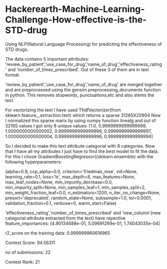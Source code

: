 # Hackerearth-Machine-Learning-Challenge-How-effective-is-the-STD-drug
Using NLP(Natural Language Processing) for predicting the effectiveness of STD drugs.

The data contains 5 important attributes: 'review_by_patient','use_case_for_drug','name_of_drug','effectiveness_rating' and 'number_of_times_prescribed'. Out of these 3 of them are in text format.

'review_by_patient','use_case_for_drug','name_of_drug' are merged together and are preprocessed using the gensim preprocessing_documents
function in python. This removes stopwords, punctuations,etc and also stems the text.

For vectorizing the text I have used TfidfVectorizer(from sklearn.feature__extraction.text) which returns a sparse 31265X20904
Now I normalized this sparse marix by using numpy function linealg and out of 32165 values I got only 8 unique values: [1.0,
 0.9999999999999999,
 1.0000000000000002,
 0.9999999999999998,
 0.9999999999999997,
 1.0000000000000004,
 0.9999999999999996,
 0.9999999999999994]


So I decided to make this text attribute categorial with 8 categories.
Now that I have all my attributes I just have to find the best model to fit the data. For this I chose
GradientBoostingRegressor((sklearn.ensemble) with the following hyperparameters:


(alpha=0.9, ccp_alpha=0.0, criterion='friedman_mse',
                          init=None, learning_rate=0.1, loss='ls', max_depth=8,
                          max_features=None, max_leaf_nodes=None,
                          min_impurity_decrease=0.0, min_impurity_split=None,
                          min_samples_leaf=1, min_samples_split=2,
                          min_weight_fraction_leaf=0.0, n_estimators=1200,
                          n_iter_no_change=None, presort='deprecated',
                          random_state=None, subsample=1.0, tol=0.0001,
                          validation_fraction=0.1, verbose=0, warm_start=False)


'effectiveness_rating','number_of_times_prescribed' and 'new_column'(new categorial attribute extracted from the text) have repective feature_importances: [4.90134688e-01, 5.09691269e-01, 1.74043035e-04]


r2_score on the training data: 0.999999960616965


Contest Score: 94.56311


no of submissions: 22


Contest Rank: 21
